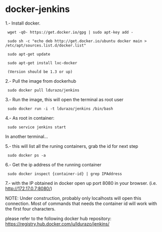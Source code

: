 docker-jenkins
==============

1.- Install docker.

     wget -qO- https://get.docker.io/gpg | sudo apt-key add -
     
     sudo sh -c "echo deb http://get.docker.io/ubuntu docker main > /etc/apt/sources.list.d/docker.list"
     
     sudo apt-get update
     
     sudo apt-get install lxc-docker
     
     (Version should be 1.3 or up)

2.- Pull the image from dockerhub

     sudo docker pull ldurazo/jenkins

3.- Run the image, this will open the terminal as root user

     sudo docker run -i -t ldurazo/jenkins /bin/bash

4.- As root in container: 
     
     sudo service jenkins start


In another terminal...

5.- this will list all the runing containers, grab the id for next step

     sudo docker ps -a
     
6.- Get the ip address of the running container
     
     sudo docker inspect {container-id} | grep IPAddress

7.- with the IP obtained in docker open up port 8080 in your browser. (i.e. http://172.17.0.7:8080/)


NOTE:
Under construction, probably only localhosts will open this connection.
Most of commands that needs the container id will work with the first four characters.

please refer to the following docker hub repository: https://registry.hub.docker.com/u/ldurazo/jenkins/
